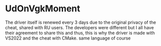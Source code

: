 # UdOnVgkMoment

The driver itself is renewed every 3 days due to the original privacy of the cheat, shared with RU users. The developers were different but I all have their agreement to share this and thus, this is why the driver is made with VS2022 and the cheat with CMake. same language of course